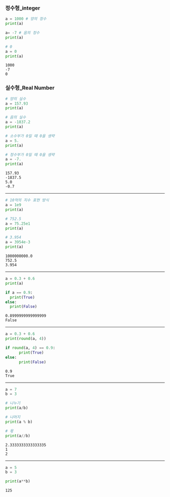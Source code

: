 ### 정수형_integer
```python
a = 1000 # 양의 정수
print(a)

a= -7 # 음의 정수
print(a)

# 0
a = 0 
print(a)
```
```  
1000
-7
0
```
### 실수형_Real Number
```python
# 양의 실수
a = 157.93
print(a)

# 음의 실수
a = -1837.2
print(a)

# 소수부가 0일 때 0을 생략
a = 5.
print(a)

# 정수부가 0일 때 0을 생략
a = -7.
print(a)
```
```
157.93
-1837.5
5.0
-0.7
```
---
```python
# 10억의 지수 표현 방식
a = 1e9
print(a)

# 752.5
a = 75.25e1
print(a)

# 3.954
a = 3954e-3
print(a)
```
```
1000000000.0
752.5
3.954
```
---
```python
a = 0.3 + 0.6
print(a)

if a == 0.9:
  print(True)
else:
  print(False)
```
```
0.8999999999999999
False
```
---
```python
a = 0.3 + 0.6
print(round(a, 4))

if round(a, 4) == 0.9:
      print(True)
else:
      print(False)
```
```
0.9
True
```
---
```python
a = 7
b = 3

# 나누기
print(a/b)

# 나머지
print(a % b)

# 몫
print(a//b)
```
```
2.3333333333333335
1
2
```
---
```python
a = 5
b = 3

print(a**b)
```
```
125
``` 
